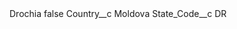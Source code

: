 <?xml version="1.0" encoding="UTF-8"?>
<CustomMetadata xmlns="http://soap.sforce.com/2006/04/metadata" xmlns:xsi="http://www.w3.org/2001/XMLSchema-instance" xmlns:xsd="http://www.w3.org/2001/XMLSchema">
    <label>Drochia</label>
    <protected>false</protected>
    <values>
        <field>Country__c</field>
        <value xsi:type="xsd:string">Moldova</value>
    </values>
    <values>
        <field>State_Code__c</field>
        <value xsi:type="xsd:string">DR</value>
    </values>
</CustomMetadata>
